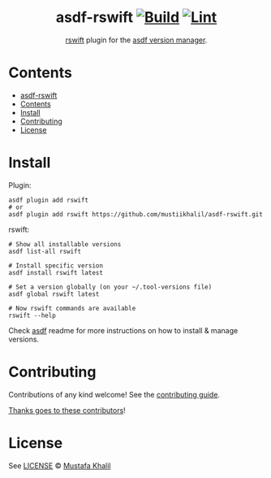 <div align="center">

# asdf-rswift [![Build](https://github.com/mustiikhalil/asdf-rswift/actions/workflows/build.yml/badge.svg)](https://github.com/mustiikhalil/asdf-rswift/actions/workflows/build.yml) [![Lint](https://github.com/mustiikhalil/asdf-rswift/actions/workflows/lint.yml/badge.svg)](https://github.com/mustiikhalil/asdf-rswift/actions/workflows/lint.yml)

[rswift](https://github.com/mac-cain13/R.swift) plugin for the [asdf version manager](https://asdf-vm.com).

</div>

# Contents

- [asdf-rswift  ](#asdf-rswift--)
- [Contents](#contents)
- [Install](#install)
- [Contributing](#contributing)
- [License](#license)

# Install

Plugin:

```shell
asdf plugin add rswift
# or
asdf plugin add rswift https://github.com/mustiikhalil/asdf-rswift.git
```

rswift:

```shell
# Show all installable versions
asdf list-all rswift

# Install specific version
asdf install rswift latest

# Set a version globally (on your ~/.tool-versions file)
asdf global rswift latest

# Now rswift commands are available
rswift --help
```

Check [asdf](https://github.com/asdf-vm/asdf) readme for more instructions on how to
install & manage versions.

# Contributing

Contributions of any kind welcome! See the [contributing guide](contributing.md).

[Thanks goes to these contributors](https://github.com/mustiikhalil/asdf-rswift/graphs/contributors)!

# License

See [LICENSE](LICENSE) © [Mustafa Khalil](https://github.com/mustiikhalil/)
